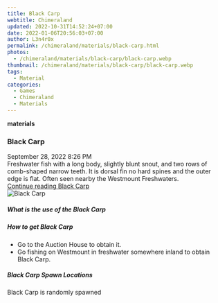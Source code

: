 ```yaml
---
title: Black Carp
webtitle: Chimeraland
updated: 2022-10-31T14:52:24+07:00
date: 2022-01-06T20:56:03+07:00
author: L3n4r0x
permalink: /chimeraland/materials/black-carp.html
photos:
  - /chimeraland/materials/black-carp/black-carp.webp
thumbnail: /chimeraland/materials/black-carp/black-carp.webp
tags:
  - Material
categories:
  - Games
  - Chimeraland
  - Materials
---
```


<section id="bootstrap-wrapper"><link rel="stylesheet" href="https://cdn.statically.io/gh/dimaslanjaka/Web-Manajemen/40ac3225/css/bootstrap-4.5-wrapper.css"/><div class="row g-0 border rounded overflow-hidden flex-md-row mb-4 shadow-sm position-relative"><div class="col p-4 d-flex flex-column position-static"><strong class="d-inline-block mb-2 text-success">materials</strong><h3 class="mb-0">Black Carp</h3><div class="mb-1 text-muted">September 28, 2022 8:26 PM</div><div class="mb-2 border p-1">Freshwater fish with a long body, slightly blunt snout, and two rows of comb-shaped narrow teeth. It is dorsal fin no hard spines and the outer edge is flat. Often seen nearby the Westmount Freshwaters.</div><a href="#" class="stretched-link d-none">Continue reading Black Carp</a></div><div class="col-auto d-none d-lg-block"><img src="/chimeraland/materials/black-carp/black-carp.webp" alt="Black Carp"/></div></div><div class="row"><div class="col-lg-6 col-12 mb-2"><div class="card"><div class="card-body"><h5 class="card-title">What is the use of the Black Carp</h5><div class="card-text"><ul></ul></div></div></div></div><div class="col-lg-6 col-12 mb-2"><div class="card"><div class="card-body"><h5 class="card-title">How to get Black Carp</h5><div class="card-text"><ul><li>Go to the Auction House to obtain it.</li><li>Go fishing on Westmount in freshwater somewhere inland to obtain Black Carp.</li></ul></div></div></div></div><div class="col-12 mb-2"><h5>Black Carp Spawn Locations</h5><p>Black Carp is randomly spawned</p></div></div></section>
